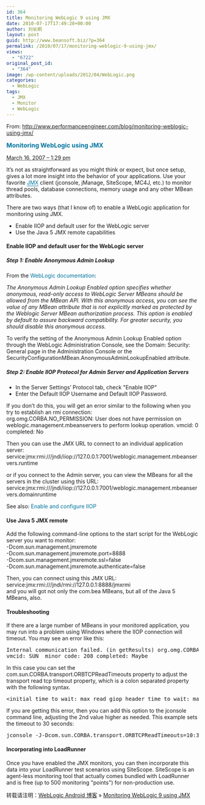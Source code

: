 ```yaml
---
id: 364
title: Monitoring WebLogic 9 using JMX
date: 2010-07-17T17:49:28+00:00
author: 刘长炯
layout: post
guid: http://www.beansoft.biz/?p=364
permalink: /2010/07/17/monitoring-weblogic-9-using-jmx/
views:
  - "6722"
original_post_id:
  - "364"
image: /wp-content/uploads/2012/04/WebLogic.png
categories:
  - WebLogic
tags:
  - JMX
  - Monitor
  - WebLogic
---
```

From: <http://www.performanceengineer.com/blog/monitoring-weblogic-using-jmx/> 

<span class="Apple-style-span" style="word-spacing:0;font:medium simsun;text-transform:none;color:rgb(0,0,0);text-indent:0;white-space:normal;letter-spacing:normal;border-collapse:separate;orphans:2;widows:2;"><span class="Apple-style-span" style="font-size:12px;color:rgb(102,102,102);font-family:verdana, arial, helvetica, sans-serif;"> </p> 

<h2 style="font-size:16px;color:rgb(0,116,158);line-height:20px;margin:0;padding:0;">
  <a title="Permanent Link: Monitoring WebLogic using JMX" style="color:rgb(0,116,158);text-decoration:none;" href="http://www.performanceengineer.com/blog/monitoring-weblogic-using-jmx/" rel="bookmark">Monitoring WebLogic using JMX</a>
</h2>

<p>
  <abbr title="2007-03-16T13:29:00-0700">March 16, 2007 – 1:29 pm</abbr>
</p>

<p>
  It&#8217;s not as straightforward as you might think or expect, but once setup, gives a lot more insight into the behavior of your applications. Use your favorite<span class="Apple-converted-space">&#160;</span><a class="IMM_Glossary_-_Trigger A" id="8" title="JMX" style="border-top-width:0;border-left-width:0;color:rgb(0,116,158);border-bottom:1px solid;border-right-width:0;text-decoration:none;padding:0;" href="http://www.performanceengineer.com/blog/monitoring-weblogic-using-jmx/#">JMX</a><span class="Apple-converted-space">&#160;</span>client (jconsole, jManage, SiteScope, MC4J, etc.) to monitor thread pools, database connections, memory usage and any other MBean attributes.
</p>

<p>
  There are two ways (that I know of) to enable a WebLogic application for monitoring using JMX.
</p>

<ul>
  <li>
    Enable IIOP and default user for the WebLogic server
  </li>
  <li>
    Use the Java 5 JMX remote capabilities
  </li>
</ul>

<h4>
  Enable IIOP and default user for the WebLogic server
</h4>

<h5>
  Step 1: Enable Anonymous Admin Lookup
</h5>

<p>
  From the<span class="Apple-converted-space">&#160;</span><a style="color:rgb(0,116,158);text-decoration:none;" href="http://e-docs.bea.com/wls/docs92/secmanage/domain.html#wp1174144">WebLogic documentation</a>:
</p>

<p>
  <em>The Anonymous Admin Lookup Enabled option specifies whether anonymous, read-only access to WebLogic Server MBeans should be allowed from the MBean API. With this anonymous access, you can see the value of any MBean attribute that is not explicitly marked as protected by the Weblogic Server MBean authorization process. This option is enabled by default to assure backward compatibility. For greater security, you should disable this anonymous access.</em>
</p>

<p>
  To verify the setting of the Anonymous Admin Lookup Enabled option through the WebLogic Administration Console, see the Domain: Security: General page in the Administration Console or the SecurityConfigurationMBean.AnonymousAdminLookupEnabled attribute.
</p>

<h5>
  Step 2: Enable IIOP Protocol for Admin Server and Application Servers
</h5>

<ul>
  <li>
    In the Server Settings&#8217; Protocol tab, check "Enable IIOP"
  </li>
  <li>
    Enter the Default IIOP Username and Default IIOP Password.
  </li>
</ul>

<p>
  If you don&#8217;t do this, you will get an error similar to the following when you try to establish an rmi connection: <br />org.omg.CORBA.NO_PERMISSION: User does not have permission on weblogic.management.mbeanservers to perform lookup operation. vmcid: 0 completed: No
</p>

<p>
  Then you can use the JMX URL to connect to an individual application server: <br />service:jmx:rmi:///jndi/iiop://127.0.0.1:7001/weblogic.management.mbeanservers.runtime
</p>

<p>
  or if you connect to the Admin server, you can view the MBeans for all the servers in the cluster using this URL: <br />service:jmx:rmi:///jndi/iiop://127.0.0.1:7001/weblogic.management.mbeanservers.domainruntime
</p>

<p>
  See also:<span class="Apple-converted-space">&#160;</span><a style="color:rgb(0,116,158);text-decoration:none;" href="http://edocs.bea.com/wls/docs92/ConsoleHelp/taskhelp/channels/EnableAndConfigureIIOP.html" target="_blank">Enable and configure IIOP</a>
</p>

<h4>
  Use Java 5 JMX remote
</h4>

<p>
  Add the following command-line options to the start script for the WebLogic server you want to monitor: <br />-Dcom.sun.management.jmxremote <br />-Dcom.sun.management.jmxremote.port=8888 <br />-Dcom.sun.management.jmxremote.ssl=false <br />-Dcom.sun.management.jmxremote.authenticate=false
</p>

<p>
  Then, you can connect using this JMX URL: <br />service:jmx:rmi:///jndi/rmi://127.0.0.1:8888/jmxrmi <br />and you will got not only the com.bea MBeans, but all of the Java 5 MBeans, also.
</p>

<h4>
  Troubleshooting
</h4>

<p>
  If there are a large number of MBeans in your monitored application, you may run into a problem using Windows where the IIOP connection will timeout. You may see an error like this:
</p>

<pre>Internal communication failed. (in getResults) org.omg.CORBA.COMM_FAILURE:
vmcid: SUN  minor code: 208 completed: Maybe</pre>

<p>
  In this case you can set the com.sun.CORBA.transport.ORBTCPReadTimeouts property to adjust the transport read tcp timeout property, which is a colon separated property with the following syntax.
</p>

<pre>&lt;initial time to wait: max read giop header time to wait: max read message time to wait: backoff factor&gt;</pre>

<p>
  If you are getting this error, then you can add this option to the jconsole command line, adjusting the 2nd value higher as needed. This example sets the timeout to 30 seconds:
</p>

<pre>jconsole -J-Dcom.sun.CORBA.transport.ORBTCPReadTimeouts=10:30000:500:10</pre>

<h4>
  Incorporating into LoadRunner
</h4>

<p>
  Once you have enabled the JMX monitors, you can then incorporate this data into your LoadRunner test scenarios using SiteScope. SiteScope is an agent-less monitoring tool that actually comes bundled with LoadRunner and is free (up to 500 monitoring "points") for non-production use.
</p>

<p>
  </span></span>
</p>

<p>
  转载请注明：<a href="http://www.beansoft.biz">WebLogic Android 博客</a> &raquo; <a href="http://www.beansoft.biz/2010/07/17/monitoring-weblogic-9-using-jmx/">Monitoring WebLogic 9 using JMX</a>
</p>